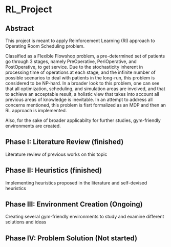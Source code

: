 # RL_Project
## Abstract
This project is meant to apply Reinforcement Learning (Rl) approach to Operating Room Scheduling problem. 

Classified as a Flexible Flowshop problem, a pre-determined set of patients go through 3 stages, namely PreOperative, PeriOperative, and PostOperative, to get service. Due to the stochasticity inherent in processing time of operations at each stage, and the infinite number of possible scenarios to deal with patients in the long-run, this problem is considered to be NP-hard. In a broader look to this problem, one can see that all optimization, scheduling, and simulation areas are involved, and that to achieve an acceptable result, a holistic view that takes into account all previous areas of knowledge is inevitable. In an attempt to address all concerns mentioned, this problem is fisrt formalized as an MDP and then an RL approach is implemented.

Also, for the sake of broader applicabilty for further studies, gym-friendly environments are created.

## Phase I: Literature Review (finished)
Literature review of previous works on this topic
## Phase II: Heuristics (finished)
Implementing heuristics proposed in the literature and self-devised heuristics
## Phase III: Environment Creation (Ongoing)
Creating several gym-friendly environments to study and examine different solutions and ideas
## Phase IV: Problem Solution (Not started) 
